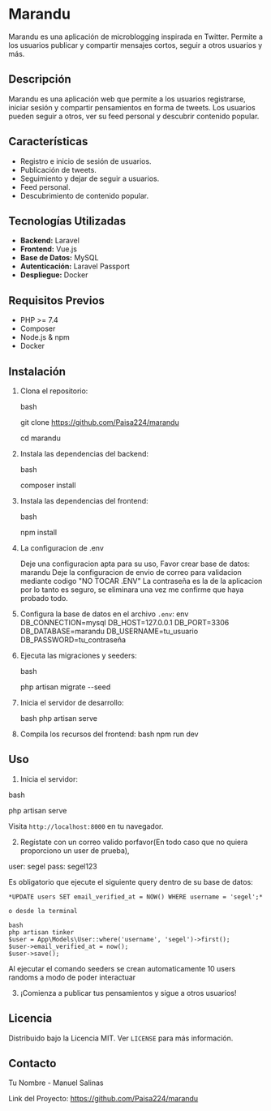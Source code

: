 # Marandu

Marandu es una aplicación de microblogging inspirada en Twitter. 
Permite a los usuarios publicar y compartir mensajes cortos, seguir a otros usuarios y más.

## Descripción

Marandu es una aplicación web que permite a los usuarios registrarse, iniciar sesión y compartir pensamientos en forma de tweets. 
Los usuarios pueden seguir a otros, ver su feed personal y descubrir contenido popular.

## Características

- Registro e inicio de sesión de usuarios.
- Publicación de tweets.
- Seguimiento y dejar de seguir a usuarios.
- Feed personal.
- Descubrimiento de contenido popular.

## Tecnologías Utilizadas

- **Backend:** Laravel
- **Frontend:** Vue.js
- **Base de Datos:** MySQL
- **Autenticación:** Laravel Passport
- **Despliegue:** Docker

## Requisitos Previos

- PHP >= 7.4
- Composer
- Node.js & npm
- Docker

## Instalación

1. Clona el repositorio:

    bash

    git clone https://github.com/Paisa224/marandu

    cd marandu
    

2. Instala las dependencias del backend:

    bash

    composer install
   

3. Instala las dependencias del frontend:

    bash

    npm install
  

4. La configuracion de .env

    Deje una configuracion apta para su uso,
    Favor crear base de datos: marandu
    Deje la configuracion de envio de correo para validacion mediante codigo "NO TOCAR .ENV"
    La contraseña es la de la aplicacion por lo tanto es seguro, se eliminara una vez me confirme que haya probado todo.
   

5. Configura la base de datos en el archivo `.env`:
    env
    DB_CONNECTION=mysql
    DB_HOST=127.0.0.1
    DB_PORT=3306
    DB_DATABASE=marandu
    DB_USERNAME=tu_usuario
    DB_PASSWORD=tu_contraseña
    
6. Ejecuta las migraciones y seeders:

    bash
    
    php artisan migrate --seed

7. Inicia el servidor de desarrollo:

    bash
    php artisan serve
    
8. Compila los recursos del frontend:
    bash
    npm run dev

## Uso

1. Inicia el servidor:

bash

php artisan serve


Visita `http://localhost:8000` en tu navegador.

2. Regístate con un correo valido porfavor(En todo caso que no quiera proporciono un user de prueba),

user: segel
pass: segel123

Es obligatorio que ejecute el siguiente query dentro de su base de datos:

    *UPDATE users SET email_verified_at = NOW() WHERE username = 'segel';*

    o desde la terminal

    bash
    php artisan tinker
    $user = App\Models\User::where('username', 'segel')->first();
    $user->email_verified_at = now();
    $user->save();

Al ejecutar el comando seeders se crean automaticamente 10 users randoms a modo de poder interactuar

3. ¡Comienza a publicar tus pensamientos y sigue a otros usuarios!

## Licencia

Distribuido bajo la Licencia MIT. Ver `LICENSE` para más información.

## Contacto

Tu Nombre - Manuel Salinas 

Link del Proyecto: https://github.com/Paisa224/marandu

